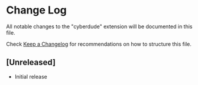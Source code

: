 # Change Log

All notable changes to the "cyberdude" extension will be documented in this file.

Check [Keep a Changelog](http://keepachangelog.com/) for recommendations on how to structure this file.

## [Unreleased]

- Initial release
